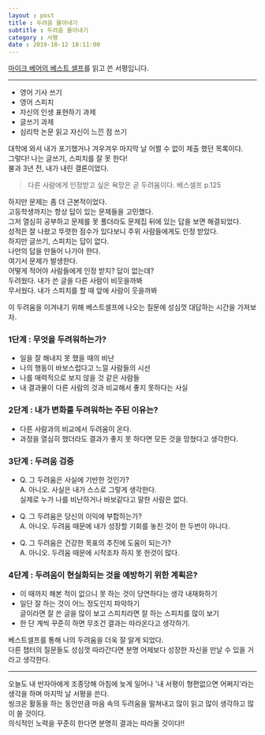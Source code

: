 ```yaml
---
layout : post
title : 두려움 몰아내기
subtitle : 두려움 몰아내기
category : 서평
date : 2019-10-12 18:11:00
---
```


[마이크 베어의 베스트 셀프](https://book.naver.com/bookdb/book_detail.nhn?bid=15474027)를 읽고 쓴 서평입니다.  

----------------  
- 영어 기사 쓰기  
- 영어 스피치
- 자신의 인생 표현하기 과제  
- 글쓰기 과제  
- 심리학 논문 읽고 자신이 느낀 점 쓰기  

대학에 와서 내가 포기했거나 겨우겨우 마지막 날 어쩔 수 없이 제출 했던 목록이다.  
그렇다! 나는 글쓰기, 스피치를 잘 못 한다!  
불과 3년 전, 내가 내린 결론이었다.  

> 다른 사람에게 인정받고 싶은 욕망은 곧 두려움이다.
베스셀프 p.125

하지만 문제는 좀 더 근본적이었다.  
고등학생까지는 항상 답이 있는 문제들을 고민했다.  
그저 열심히 공부하고 문제를 못 풀더라도 문제집 뒤에 있는 답을 보면 해결되었다.  
성적은 잘 나왔고 뚜렷한 점수가 있다보니 주위 사람들에게도 인정 받았다.  
하지만 글쓰기, 스피치는 답이 없다.  
나만의 답을 만들어 나가야 한다.  
여기서 문제가 발생한다.  
어떻게 적어야 사람들에게 인정 받지? 답이 없는데?  
두려웠다. 내가 쓴 글을 다른 사람이 비웃을까봐  
무서웠다. 내가 스피치를 할 때 앞에 사람이 웃을까봐   

이 두려움을 이겨내기 위해 베스트셀프에 나오는 질문에 성심껏 대답하는 시간을 가져보자.  

### 1단계 : 무엇을 두려워하는가?  
- 일을 잘 해내지 못 했을 때의 비난  
- 나의 행동이 바보스럽다고 느낄 사람들의 시선
- 나를 매력적으로 보지 않을 것 같은 사람들  
- 내 결과물이 다른 사람의 것과 비교해서 좋지 못하다는 사실  

### 2단계  : 내가 변화를 두려워하는 주된 이유는?  
- 다른 사람과의 비교에서 두려움이 온다.  
- 과정을 열심히 했더라도 결과가 좋지 못 하다면 모든 것을 망쳤다고 생각한다.  

### 3단계 : 두려움 검증
- Q. 그 두려움은 사실에 기반한 것인가?  
A. 아니오. 사실은 내가 스스로 그렇게 생각한다.  
실제로 누가 나를 비난하거나 바보같다고 말한 사람은 없다.  

- Q. 그 두려움은 당신의 이익에 부합하는가?  
A. 아니오.  두려움 때문에 내가 성장할 기회를 놓친 것이 한 두번이 아니다.  

- Q. 그 두려움은 건강한 목표의 추진에 도움이 되는가?  
A. 아니오. 두려움 때문에 시작조차 하지 못 한것이 많다.  

### 4단계 : 두려움이 현실화되는 것을 예방하기 위한 계획은?  
- 이 때까지 해본 적이 없으니 못 하는 것이 당연하다는 생각 내재화하기   
- 일단 잘 하는 것이 어느 정도인지 파악하기  
글이라면 잘 쓴 글을 많이 보고 스피치라면 잘 하는 스피치를 많이 보기  
- 한 단 계씩 꾸준히 하면 무조건 결과는 따라온다고 생각하기.  

베스트셀프를 통해 나의 두려움을 더욱 잘 알게 되었다.  
다른 챕터의 질문들도 성심껏 따라간다면 분명 어제보다 성장한 자신을 만날 수 있을 거라고 생각한다.  

----------------------------------------  
오늘도 내 반자아에게 조종당해 아침에 늦게 일어나 '내 서평이 형편없으면 어쩌지'라는 생각을 하며 마지막 날 서평을 쓴다.  
씽크온 활동을 하는 동안만큼 마음 속의 두려움을 떨쳐내고 많이 읽고 많이 생각하고 많이 쓸 것이다.  
의식적인 노력을 꾸준히 한다면 분명히 결과는 따라올 것이다!!
